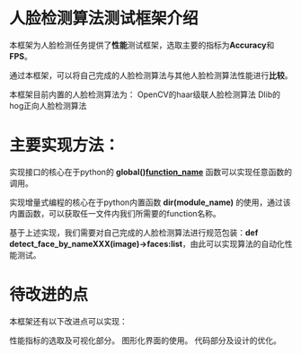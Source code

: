 # 人脸检测算法测试框架介绍
本框架为人脸检测任务提供了**性能**测试框架，选取主要的指标为**Accuracy**和**FPS**。

通过本框架，可以将自己完成的人脸检测算法与其他人脸检测算法性能进行**比较**。

本框架目前内置的人脸检测算法为：
  OpenCV的haar级联人脸检测算法
  Dlib的hog正向人脸检测算法

# 主要实现方法：
实现接口的核心在于python的 **global()[function_name](inputs)** 函数可以实现任意函数的调用。

实现增量式编程的核心在于python内置函数 **dir(module_name)** 的使用，通过该内置函数，可以获取任一文件内我们所需要的function名称。

基于上述实现，我们需要对自己完成的人脸检测算法进行规范包装：**def detect_face_by_nameXXX(image)->faces:list**，由此可以实现算法的自动化性能测试。

# 待改进的点
本框架还有以下改进点可以实现：

  性能指标的选取及可视化部分。
  图形化界面的使用。
  代码部分及设计的优化。
